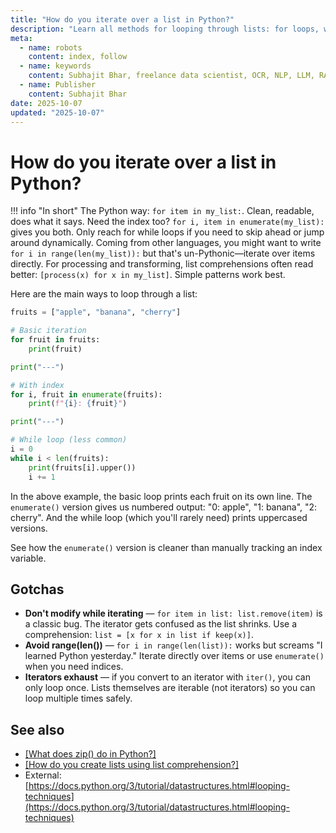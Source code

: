 ```yaml
---
title: "How do you iterate over a list in Python?"
description: "Learn all methods for looping through lists: for loops, while loops, enumerate, comprehensions, and iterator patterns."
meta:
  - name: robots
    content: index, follow
  - name: keywords
    content: Subhajit Bhar, freelance data scientist, OCR, NLP, LLM, RAG, knowledge base, python, lists, loops
  - name: Publisher
    content: Subhajit Bhar
date: 2025-10-07
updated: "2025-10-07"
---
```


# How do you iterate over a list in Python?

<!-- more -->

!!! info "In short"
    The Python way: `for item in my_list:`. Clean, readable, does what it says. Need the index too? `for i, item in enumerate(my_list):` gives you both. Only reach for while loops if you need to skip ahead or jump around dynamically. Coming from other languages, you might want to write `for i in range(len(my_list)):` but that's un-Pythonic—iterate over items directly. For processing and transforming, list comprehensions often read better: `[process(x) for x in my_list]`. Simple patterns work best.

Here are the main ways to loop through a list:

```python
fruits = ["apple", "banana", "cherry"]

# Basic iteration
for fruit in fruits:
    print(fruit)

print("---")

# With index
for i, fruit in enumerate(fruits):
    print(f"{i}: {fruit}")

print("---")

# While loop (less common)
i = 0
while i < len(fruits):
    print(fruits[i].upper())
    i += 1
```

In the above example, the basic loop prints each fruit on its own line. The `enumerate()` version gives us numbered output: "0: apple", "1: banana", "2: cherry". And the while loop (which you'll rarely need) prints uppercased versions.

See how the `enumerate()` version is cleaner than manually tracking an index variable.

## Gotchas

* **Don't modify while iterating** — `for item in list: list.remove(item)` is a classic bug. The iterator gets confused as the list shrinks. Use a comprehension: `list = [x for x in list if keep(x)]`.
* **Avoid range(len())** — `for i in range(len(list)):` works but screams "I learned Python yesterday." Iterate directly over items or use `enumerate()` when you need indices.
* **Iterators exhaust** — if you convert to an iterator with `iter()`, you can only loop once. Lists themselves are iterable (not iterators) so you can loop multiple times safely.

## See also

* [[What does zip() do in Python?]](./what-does-zip-do-in-python.md)
* [[How do you create lists using list comprehension?]](./create-lists-using-list-comprehension.md)
* External: [https://docs.python.org/3/tutorial/datastructures.html#looping-techniques](https://docs.python.org/3/tutorial/datastructures.html#looping-techniques)

<script type="application/ld+json">
{
  "@context": "https://schema.org",
  "@type": "FAQPage",
  "mainEntity": [{
    "@type": "Question",
    "name": "How do you iterate over a list in Python?",
    "acceptedAnswer": {
      "@type": "Answer",
      "text": "The Python way: for item in my_list:. Clean, readable, does what it says. Need the index too? for i, item in enumerate(my_list): gives you both. Only reach for while loops if you need to skip ahead or jump around dynamically. Coming from other languages, you might want to write for i in range(len(my_list)): but that's un-Pythonic—iterate over items directly. For processing and transforming, list comprehensions often read better: [process(x) for x in my_list]. Simple patterns work best."
    }
  }]
}
</script>
